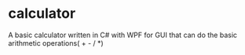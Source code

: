  # calculator
A basic calculator written in C# with WPF for GUI that can do the basic arithmetic operations( + - / *)
